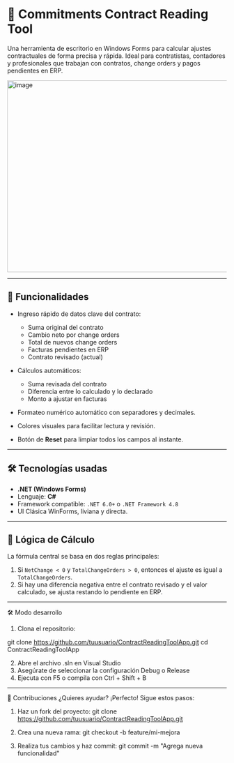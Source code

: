 # 🧾 Commitments Contract Reading Tool

Una herramienta de escritorio en Windows Forms para calcular ajustes contractuales de forma precisa y rápida. Ideal para contratistas, contadores y profesionales que trabajan con contratos, change orders y pagos pendientes en ERP.

<img width="587" height="440" alt="image" src="https://github.com/user-attachments/assets/53a0ca25-18a0-4daf-90bf-fbb95a1edb7c" />

---

## 🚀 Funcionalidades

- Ingreso rápido de datos clave del contrato:
  - Suma original del contrato
  - Cambio neto por change orders
  - Total de nuevos change orders
  - Facturas pendientes en ERP
  - Contrato revisado (actual)

- Cálculos automáticos:
  - Suma revisada del contrato
  - Diferencia entre lo calculado y lo declarado
  - Monto a ajustar en facturas

- Formateo numérico automático con separadores y decimales.
- Colores visuales para facilitar lectura y revisión.
- Botón de **Reset** para limpiar todos los campos al instante.

---

## 🛠 Tecnologías usadas

- **.NET (Windows Forms)**
- Lenguaje: **C#**
- Framework compatible: `.NET 6.0+` o `.NET Framework 4.8`
- UI Clásica WinForms, liviana y directa.

---

## 🧪 Lógica de Cálculo

La fórmula central se basa en dos reglas principales:

1. Si `NetChange < 0` y `TotalChangeOrders > 0`, entonces el ajuste es igual a `TotalChangeOrders`.
2. Si hay una diferencia negativa entre el contrato revisado y el valor calculado, se ajusta restando lo pendiente en ERP.

---

🛠️ Modo desarrollo

1. Clona el repositorio:

git clone https://github.com/tuusuario/ContractReadingToolApp.git
cd ContractReadingToolApp

2. Abre el archivo .sln en Visual Studio
3. Asegúrate de seleccionar la configuración Debug o Release
4. Ejecuta con F5 o compila con Ctrl + Shift + B

---

🤝 Contribuciones
¿Quieres ayudar? ¡Perfecto! Sigue estos pasos:

1. Haz un fork del proyecto:
git clone https://github.com/tuusuario/ContractReadingToolApp.git

2. Crea una nueva rama:
git checkout -b feature/mi-mejora

3. Realiza tus cambios y haz commit:
git commit -m "Agrega nueva funcionalidad"
